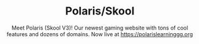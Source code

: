 <div align="center">
  <h1>Polaris/Skool</h1>
  <p>Meet Polaris (Skool V3)! Our newest gaming website with tons of cool features and dozens of domains. Now live at <a href="https://polarislearninggg.org">https://polarislearninggg.org</a></p>
</div>
